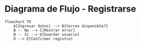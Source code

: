 # Diagrama de Flujo - Registrarse

```mermaid
flowchart TD
    A[Ingresar datos] --> B{Correo disponible?}
    B -- No --> C[Mostrar error]
    B -- Sí --> D[Guardar usuario]
    D --> E[Confirmar registro]
```
